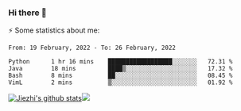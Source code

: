 ### Hi there 👋

⚡ Some statistics about me:


<!--START_SECTION:waka-->
```text
From: 19 February, 2022 - To: 26 February, 2022

Python      1 hr 16 mins    ██████████████████░░░░░░░   72.31 % 
Java        18 mins         ████▒░░░░░░░░░░░░░░░░░░░░   17.32 % 
Bash        8 mins          ██░░░░░░░░░░░░░░░░░░░░░░░   08.45 % 
VimL        2 mins          ▒░░░░░░░░░░░░░░░░░░░░░░░░   01.92 % 
```
<!--END_SECTION:waka-->





[![Jiezhi's github stats](https://github-readme-stats.vercel.app/api?username=Jiezhi&show_icons=true)](https://github.com/Jiezhi/github-readme-stats)[![](https://stats.justsong.cn/api/leetcode/?username=Jiezhi)](https://leetcode.com/Jiezhi/) 
<!--
[![Top Langs](https://github-readme-stats.vercel.app/api/top-langs/?username=Jiezhi&hide=javascript,html)](https://github.com/Jiezhi/github-readme-stats)

**Jiezhi/Jiezhi** is a ✨ _special_ ✨ repository because its `README.md` (this file) appears on your GitHub profile.

Here are some ideas to get you started:

- 🔭 I’m currently working on ...
- 🌱 I’m currently learning ...
- 👯 I’m looking to collaborate on ...
- 🤔 I’m looking for help with ...
- 💬 Ask me about ...
- 📫 How to reach me: ...
- 😄 Pronouns: ...
- ⚡ Fun fact: ...
-->

